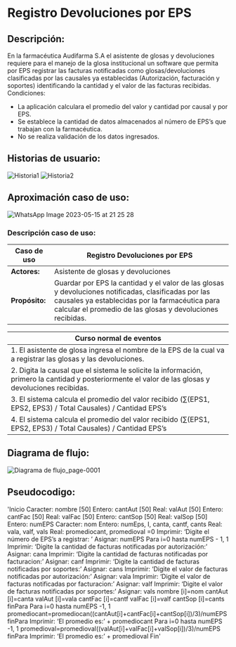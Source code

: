 # Registro Devoluciones por EPS
## Descripción:

En la farmacéutica Audifarma S.A el asistente de glosas y devoluciones requiere para el manejo de la glosa institucional un software que permita por EPS registrar las facturas notificadas como glosas/devoluciones clasificadas por las causales ya establecidas (Autorización, facturación y soportes) identificando la cantidad y el valor de las facturas recibidas.
Condiciones:
-	La aplicación calculara el promedio del valor y cantidad por causal y por EPS.
-	Se establece la cantidad de datos almacenados al número de EPS’s que trabajan con la farmacéutica.
-	No se realiza validación de los datos ingresados.

## Historias de usuario:

![Historia1](https://github.com/maangelicat/ed2a1.github.io/assets/128763241/22827cfa-0f83-4acf-86ea-863d54f287fc)
![Historia2](https://github.com/maangelicat/ed2a1.github.io/assets/128763241/20c7a381-8143-478b-8c49-44fee5512136)

## Aproximación caso de uso:
![WhatsApp Image 2023-05-15 at 21 25 28](https://github.com/maangelicat/ed2a1.github.io/assets/128763241/69b1ca3d-e631-4efd-83ee-868c7ca8c178)

### Descripción caso de uso:

| **Caso de uso** | Registro Devoluciones por EPS |
|----------|----------|
| **Actores:**    |  Asistente de glosas y devoluciones  |
| **Propósito:**   |  Guardar por EPS la cantidad y el valor de las glosas y devoluciones notificadas, clasificadas por las causales ya establecidas por la farmacéutica para calcular el promedio de las glosas y devoluciones recibidas.    |


| **Curso normal de eventos** |
|----------|
| 1. El asistente de glosa ingresa el nombre de la EPS de la cual va a registrar las glosas y las devoluciones. |
| 2. Digita la causal que el sistema le solicite la información, primero la cantidad y posteriormente el valor de las glosas y devoluciones recibidas. |
|3.  El sistema calcula el promedio del valor recibido (∑(EPS1, EPS2, EPS3) / Total Causales) / Cantidad EPS’s |
|4.  El sistema calcula el promedio del valor recibido (∑(EPS1, EPS2, EPS3) / Total Causales) / Cantidad EPS’s |

## Diagrama de flujo:

![Diagrama de flujo_page-0001](https://github.com/maangelicat/ed2a1.github.io/assets/128763241/dd82f386-36e9-4788-803b-73edbf28c410)


## Pseudocodigo:

'Inicio
Caracter: nombre [50]
Entero: cantAut [50]
Real: valAut [50]
Entero: cantFac [50]
Real: valFac [50]
Entero: cantSop [50]
Real: valSop [50] Entero: numEPS
Caracter: nom
Entero: numEps, I, canta, cantf, cants
Real: vala, valf, vals
Real: promediocant, promedioval =0
Imprimir: ‘Digite el número de EPS’s a registrar: ’
Asignar: numEPS
Para i=0 hasta numEPS - 1, 1
Imprimir: ‘Digite la cantidad de facturas notificadas por autorización:’
Asignar: cana
Imprimir: ‘Digite la cantidad de facturas notificadas por facturacion:’
Asignar: canf
Imprimir: ‘Digite la cantidad de facturas notificadas por soportes:’
Asignar: cans
Imprimir: ‘Digite el valor de facturas notificadas por autorización:’
Asignar: vala
Imprimir: ‘Digite el valor de facturas notificadas por facturacion:’
Asignar: valf
Imprimir: ‘Digite el valor de facturas notificadas por soportes:’
Asignar: vals
nombre [i]=nom
cantAut [i]=canta
valAut [i]=vala
cantFac [i]=cantf
valFac [i]=valf
cantSop [i]=cants
finPara
Para i=0 hasta numEPS -1, 1
promediocant=promediocan((cantAut[i]+cantFac[i]+cantSop[i])/3)/numEPS
finPara
Imprimir: ‘El promedio es:’ + promediocant
Para i=0 hasta numEPS -1, 1
promedioval=promedioval((valAut[i]+valFac[i]+valSop[i])/3)/numEPS
finPara
Imprimir: ‘El promedio es:’ + promedioval
Fin'

